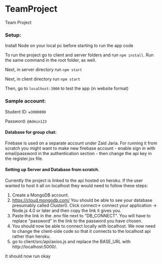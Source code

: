 # TeamProject
Team Project
### Setup:

Install Node on your local pc before starting to run the app code

To run the project go to client and server folders and run ```npm install```. Run the same command in the root folder, as well.

Next, in server directory run ```npm start```

Next, in client directory run ```npm start```

Then, go to ```localhost:3000``` to test the app (in website format)

### Sample account: 

Student ID: ```w3000000```

Password: ```@Admin123```

#### Database for group chat: 

Firebase is used on a separate account under Zaid Jaria. For running it from scratch you might want to make new firebase account - enable sign in with email/password in the authentication section - then change the api key in the register.jsx file.

#### Setting up Server and Database from scratch.

Currently the project is linked to the api hosted on heroku. If the user wanted to host it all on localhost they would need to follow these steps:

1) Create a MongoDB account.
2) https://cloud.mongodb.com/ You should be able to see your database presumably called Cluster0. Click connect-> connect your application -> Node.js 4.0 or later and then copy the link it gives you.
3) Paste the link in the .env file next to "DB_CONNECT". You will have to replace "password" in the link to the password you have chosen.
4) You should now be able to connect locally with localhost. We now need to change the client-side code so that it connects to the localhost api rather than heroku.
5) go to client/src/api/axios.js and replace the BASE_URL with http://localhost:5000/.

It should now run okay
